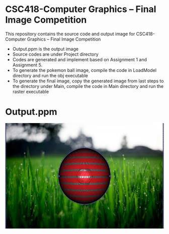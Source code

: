 # CSC418-Computer Graphics – Final Image Competition

This repository contains the source code and output image for CSC418-Computer Graphics – Final Image Competition

  - Output.ppm is the output image
  - Source codes are under Project directory
  - Codes are generated and implement based on Assignment 1 and Assignment 5.
  - To generate the pokemon ball image, compile the code in LoadModel directory and run the obj executable
  - To generate the final image, copy the generated image from last steps to the directory under Main, compile the code in Main directory and run the raster executable

# Output.ppm
![](images/Output.jpg)
